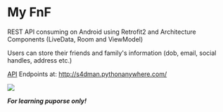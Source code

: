 # My FnF
REST API consuming on Android using Retrofit2 and Architecture Components (LiveData, Room and ViewModel)

Users can store their friends and family's information (dob, email, social handles, address etc.)

[API](https://github.com/s4dman/FnF-REST-API) Endpoints at: http://s4dman.pythonanywhere.com/  

<img src="https://user-images.githubusercontent.com/9642377/81042895-29b5ea00-8e7f-11ea-944c-96da039f2a46.png" />


**_For learning puporse only!_**
